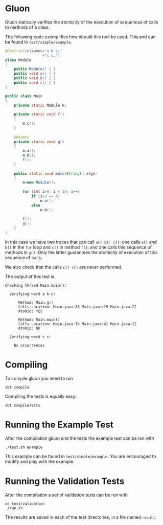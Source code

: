# Gluon

Gluon statically verifies the atomicity of the execution of sequences of calls
to methods of a class.

The following code exemplifies how should this tool be used. This and can be
found in ```test/simple/example```.

```java
@Contract(clauses="a b c;"
                 +"c c;")
class Module
{
    public Module() { }
    public void a() { }
    public void b() { }
    public void c() { }
}

public class Main
{
    private static Module m;
    
    private static void f()
    {
        m.c();
    }
    
    @Atomic
    private static void g()
    {
        m.a();
        m.b();
        f();
    }
    
    public static void main(String[] args)
    {
        m=new Module();
        
        for (int i=0; i < 10; i++)
            if (i%2 == 0)
                m.a();
            else
                m.b();
        
        f();
        g();
    }
}
```

In this case we have two traces that can call ```a() b() c()```: one calls
```a()``` and ```b()``` in the ```for``` loop and ```c()``` in method ```f()```;
and one calls this sequence of methods in ```g()```. Only the latter guarantees the
atomicity of execution of this sequence of calls.

We also check that the calls ```c() c()``` are never performed.

The output of this test is

```
Checking thread Main.main():

  Verifying word a b c:

      Method: Main.g()
      Calls Location: Main.java:28 Main.java:29 Main.java:22
      Atomic: YES

      Method: Main.main()
      Calls Location: Main.java:39 Main.java:41 Main.java:22
      Atomic: NO

  Verifying word c c:

    No occurrences

```

# Compiling

To compile gluon you need to run

```shell
sbt compile
```

Compiling the tests is equally easy:

```shell
sbt compileTests
```

# Running the Example Test

After the compilation gluon and the tests the example test can be ran with

```shell
./test.sh example
```

This example can be found in `test/simple/example`. You are encouraged to
modify and play with the example.

# Running the Validation Tests

After the compilation a set of validation tests can be run with

```shell
cd test/validation
./run.sh
```

The results are saved in each of the test directories, in a file
named ```result```.
